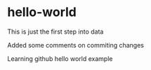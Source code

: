 hello-world
===========

This is just the first step into data

Added some comments on commiting changes

Learning github hello world example
